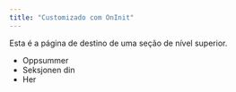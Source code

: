 ```yaml
---
title: "Customizado com OnInit"
---
```


Esta é a página de destino de uma seção de nível superior.

* Oppsummer
* Seksjonen din
* Her
